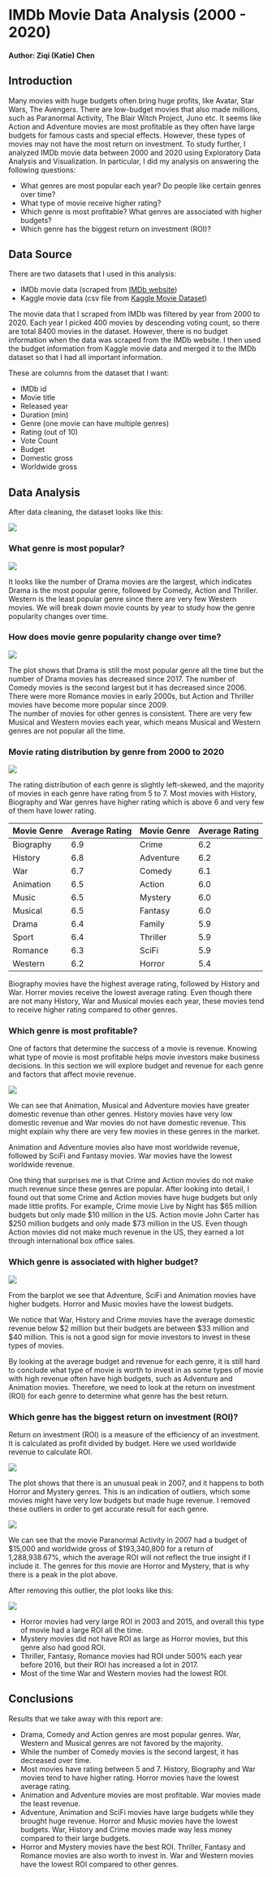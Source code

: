 # IMDb Movie Data Analysis (2000 - 2020)

#### Author: Ziqi (Katie) Chen

## Introduction

Many movies with huge budgets often bring huge profits, like Avatar, Star Wars, The Avengers. There are low-budget movies that also made millions, such as Paranormal Activity, The Blair Witch Project, Juno etc. It seems like Action and Adventure movies are most profitable as they often have large budgets for famous casts and special effects. However, these types of movies may not have the most return on investment. To study further, I analyzed IMDb movie data between 2000 and 2020 using Exploratory Data Analysis and Visualization. In particular, I did my analysis on answering the following questions:

* What genres are most popular each year? Do people like certain genres over time?
* What type of movie receive higher rating?
* Which genre is most profitable? What genres are associated with higher budgets?
* Which genre has the biggest return on investment (ROI)?

## Data Source

There are two datasets that I used in this analysis:
* IMDb movie data (scraped from [IMDb website](https://www.imdb.com/))
* Kaggle movie data (csv file from [Kaggle Movie Dataset](https://www.kaggle.com/rounakbanik/the-movies-dataset))

The movie data that I scraped from IMDb was filtered by year from 2000 to 2020. Each year I picked 400 movies by descending voting count, so there are total 8400 movies in the dataset. However, there is no budget information when the data was scraped from the IMDb website. I then used the budget information from Kaggle movie data and merged it to the IMDb dataset so that I had all important information.

These are columns from the dataset that I want:
* IMDb id
* Movie title
* Released year
* Duration (min)
* Genre (one movie can have multiple genres)
* Rating (out of 10)
* Vote Count
* Budget
* Domestic gross
* Worldwide gross

## Data Analysis

After data cleaning, the dataset looks like this:

![](image/dataframe.png)

### What genre is most popular?

![](image/movie_count.png)

It looks like the number of Drama movies are the largest, which indicates Drama is the most popular genre, followed by Comedy, Action and Thriller. Western is the least popular genre since there are very few Western movies. We will break down movie counts by year to study how the genre popularity changes over time.

### How does movie genre popularity change over time?

![](image/movieCount_year.png)

The plot shows that Drama is still the most popular genre all the time but the number of Drama movies has decreased since 2017. The number of Comedy movies is the second largest but it has decreased since 2006.  
There were more Romance movies in early 2000s, but Action and Thriller movies have become more popular since 2009.  
The number of movies for other genres is consistent. There are very few Musical and Western movies each year, which means Musical and Western genres are not popular all the time.

### Movie rating distribution by genre from 2000 to 2020

![](image/rating_dist.png)

The rating distribution of each genre is slightly left-skewed, and the majority of movies in each genre have rating from 5 to 7. Most movies with History, Biography and War genres have higher rating which is above 6 and very few of them have lower rating.

Movie Genre | Average Rating | Movie Genre | Average Rating
----------- | -------------- | ----------- | --------------
Biography | 6.9 | Crime | 6.2
History | 6.8 | Adventure | 6.2
War | 6.7 | Comedy | 6.1
Animation | 6.5 | Action | 6.0
Music | 6.5 | Mystery | 6.0
Musical | 6.5 | Fantasy | 6.0
Drama | 6.4 | Family | 5.9
Sport | 6.4 | Thriller | 5.9
Romance | 6.3 | SciFi | 5.9
Western | 6.2 | Horror | 5.4

Biography movies have the highest average rating, followed by History and War. Horrer movies receive the lowest average rating. Even though there are not many History, War and Musical movies each year, these movies tend to receive higher rating compared to other genres.

### Which genre is most profitable?

One of factors that determine the success of a movie is revenue. Knowing what type of movie is most profitable helps movie investors make business decisions. In this section we will explore budget and revenue for each genre and factors that affect movie revenue.

![](image/revenue.png)

We can see that Animation, Musical and Adventure movies have greater domestic revenue than other genres. History movies have very low domestic revenue and War movies do not have domestic revenue. This might explain why there are very few movies in these genres in the market.

Animation and Adventure movies also have most worldwide revenue, followed by SciFi and Fantasy movies. War movies have the lowest worldwide revenue.

One thing that surprises me is that Crime and Action movies do not make much revenue since these genres are popular. After looking into detail, I found out that some Crime and Action movies have huge budgets but only made little profits. For example, Crime movie Live by Night has $65 million budgets but only made $10 million in the US. Action movie John Carter has $250 million budgets and only made $73 million in the US. Even though Action movies did not make much revenue in the US, they earned a lot through international box office sales. 

### Which genre is associated with higher budget?

![](image/budget.png)

From the barplot we see that Adventure, SciFi and Animation movies have higher budgets. Horror and Music movies have the lowest budgets.

We notice that War, History and Crime movies have the average domestic revenue below $2 million but their budgets are between $33 million and $40 million. This is not a good sign for movie investors to invest in these types of movies.

By looking at the average budget and revenue for each genre, it is still hard to conclude what type of movie is worth to invest in as some types of movie with high revenue often have high budgets, such as Adventure and Animation movies. Therefore, we need to look at the return on investment (ROI) for each genre to determine what genre has the best return.

### Which genre has the biggest return on investment (ROI)?

Return on investment (ROI) is a measure of the efficiency of an investment. It is calculated as profit divided by budget. Here we used worldwide revenue to calculate ROI.

![](image/average_roi.png)

The plot shows that there is an unusual peak in 2007, and it happens to both Horror and Mystery genres. This is an indication of outliers, which some movies might have very low budgets but made huge revenue. I removed these outliers in order to get accurate result for each genre.

![](image/outlier.png)

We can see that the movie Paranormal Activity in 2007 had a budget of $15,000 and worldwide gross of $193,340,800 for a return of 1,288,938.67%, which the average ROI will not reflect the true insight if I include it. The genres for this movie are Horror and Mystery, that is why there is a peak in the plot above.

After removing this outlier, the plot looks like this:

![](image/updated_roi.png)

* Horror movies had very large ROI in 2003 and 2015, and overall this type of movie had a large ROI all the time.
* Mystery movies did not have ROI as large as Horror movies, but this genre also had good ROI.
* Thriller, Fantasy, Romance movies had ROI under 500% each year before 2016, but their ROI has increased a lot in 2017.
* Most of the time War and Western movies had the lowest ROI.

## Conclusions

Results that we take away with this report are:

* Drama, Comedy and Action genres are most popular genres. War, Western and Musical genres are not favored by the majority.
* While the number of Comedy movies is the second largest, it has decreased over time.
* Most movies have rating between 5 and 7. History, Biography and War movies tend to have higher rating. Horror movies have the lowest average rating.
* Animation and Adventure movies are most profitable. War movies made the least revenue.
* Adventure, Animation and SciFi movies have large budgets while they brought huge revenue. Horror and Music movies have the lowest budgets. War, History and Crime movies made way less money compared to their large budgets.
* Horror and Mystery movies have the best ROI. Thriller, Fantasy and Romance movies are also worth to invest in. War and Western movies have the lowest ROI compared to other genres.
